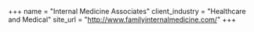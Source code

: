 +++
name = "Internal Medicine Associates"
client_industry = "Healthcare and Medical"
site_url = "http://www.familyinternalmedicine.com/"
+++